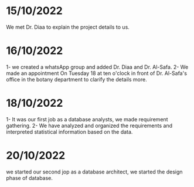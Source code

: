 # 15/10/2022  
  We met Dr. Diaa to explain the project details to us.
# 16/10/2022
  1- we created a whatsApp group and added Dr. Diaa and Dr. Al-Safa.
  2- We made an appointment On Tuesday 18 at ten o'clock in front of Dr. Al-Safa's office in the botany department to clarify the details more.
# 18/10/2022
  1- It was our first job as a database analysts, we made requirement gathering.
  2- We have analyzed and organized the requirements and interpreted statistical information based on the data.
# 20/10/2022
  we started our second jop as a database architect, we started the design phase of database.
  
